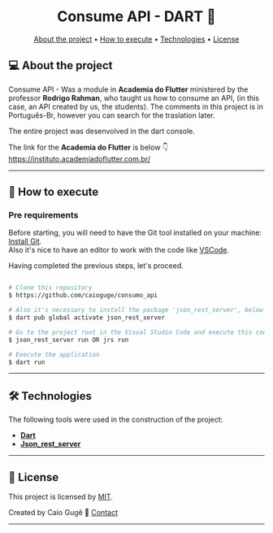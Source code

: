 <h1 align="center"> 
	Consume API - DART 🚀
</h1>

<p align="center">
 <a href="#-about-the-project">About the project</a> •
 <a href="#-how-to-execute">How to execute</a> • 
 <a href="#-technologies">Technologies</a> • 
 <a href="#-license">License</a>
</p>

## 💻 About the project

Consume API - Was a module in **Academia do Flutter** ministered by the professor **Rodrigo Rahman**, who taught us how to consume an API, (in this case, an API created by us, the students). The comments in this project is in Português-Br, however you can search for the traslation later.


The entire project was desenvolved in the dart console.

The link for the **Academia do Flutter** is below :point_down:
<br>
https://instituto.academiadoflutter.com.br/

---

## 🚀 How to execute

### Pre requirements

Before starting, you will need to have the Git tool installed on your machine:
[Install Git](https://git-scm.com).
<br>
Also it's nice to have an editor to work with the code like [VSCode](https://code.visualstudio.com/).
<br>

Having completed the previous steps, let's proceed.

```bash

# Clone this repository
$ https://github.com/caioguge/consumo_api

# Also it's necessary to install the package 'json_rest_server', below is the code to install:
$ dart pub global activate json_rest_server

# Go to the project root in the Visual Studio Code and execute this code in the terminal:
$ json_rest_server run OR jrs run

# Execute the application
$ dart run

```
---

## 🛠 Technologies

The following tools were used in the construction of the project:

-   **[Dart](https://dart.dev/)**
-   **[Json_rest_server](https://pub.dev/packages/json_rest_server)**

---

## 📝 License

This project is licensed by [MIT](./LICENSE).

Created by Caio Gugê 👋 [Contact](https://www.linkedin.com/in/caioguge/)

---
